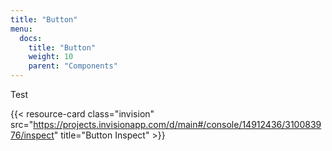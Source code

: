 ```yaml
---
title: "Button"
menu:
  docs:
    title: "Button"
    weight: 10
    parent: "Components"
---
```


Test

{{< resource-card class="invision" src="https://projects.invisionapp.com/d/main#/console/14912436/310083976/inspect" title="Button Inspect" >}}